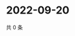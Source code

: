 # 2022-09-20

共 0 条

<!-- BEGIN WEIBO -->
<!-- 最后更新时间 Tue Sep 20 2022 01:21:57 GMT+0800 (China Standard Time) -->

<!-- END WEIBO -->
